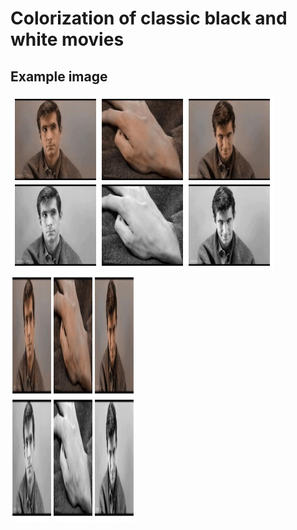 # Colorization of classic black and white movies

## Example image
![](https://github.com/LjungPer/deep-learning-project/blob/main/figures/psycho.jpg)
<img src="https://github.com/LjungPer/deep-learning-project/blob/main/figures/psycho.jpg" data-canonical-src="https://github.com/LjungPer/deep-learning-project/blob/main/figures/psycho.jpg" width="200" height="400" />
